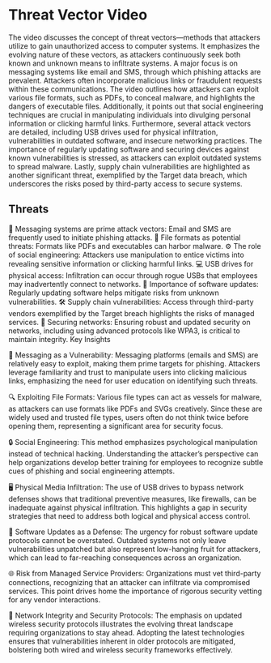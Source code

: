 # Threat Vector Video

The video discusses the concept of threat vectors—methods that attackers utilize to gain unauthorized access to computer systems. It emphasizes the evolving nature of these vectors, as attackers continuously seek both known and unknown means to infiltrate systems. A major focus is on messaging systems like email and SMS, through which phishing attacks are prevalent. Attackers often incorporate malicious links or fraudulent requests within these communications. The video outlines how attackers can exploit various file formats, such as PDFs, to conceal malware, and highlights the dangers of executable files. Additionally, it points out that social engineering techniques are crucial in manipulating individuals into divulging personal information or clicking harmful links. Furthermore, several attack vectors are detailed, including USB drives used for physical infiltration, vulnerabilities in outdated software, and insecure networking practices. The importance of regularly updating software and securing devices against known vulnerabilities is stressed, as attackers can exploit outdated systems to spread malware. Lastly, supply chain vulnerabilities are highlighted as another significant threat, exemplified by the Target data breach, which underscores the risks posed by third-party access to secure systems.

## Threats

📧 Messaging systems are prime attack vectors: Email and SMS are frequently used to initiate phishing attacks.
📂 File formats as potential threats: Formats like PDFs and executables can harbor malware.
⚙️ The role of social engineering: Attackers use manipulation to entice victims into revealing sensitive information or clicking harmful links.
💻 USB drives for physical access: Infiltration can occur through rogue USBs that employees may inadvertently connect to networks.
🔄 Importance of software updates: Regularly updating software helps mitigate risks from unknown vulnerabilities.
🛠️ Supply chain vulnerabilities: Access through third-party vendors exemplified by the Target breach highlights the risks of managed services.
🔐 Securing networks: Ensuring robust and updated security on networks, including using advanced protocols like WPA3, is critical to maintain integrity.
Key Insights

📌 Messaging as a Vulnerability: Messaging platforms (emails and SMS) are relatively easy to exploit, making them prime targets for phishing. Attackers leverage familiarity and trust to manipulate users into clicking malicious links, emphasizing the need for user education on identifying such threats.

🔍 Exploiting File Formats: Various file types can act as vessels for malware, as attackers can use formats like PDFs and SVGs creatively. Since these are widely used and trusted file types, users often do not think twice before opening them, representing a significant area for security focus.

🔒 Social Engineering: This method emphasizes psychological manipulation instead of technical hacking. Understanding the attacker’s perspective can help organizations develop better training for employees to recognize subtle cues of phishing and social engineering attempts.

🖥️ Physical Media Infiltration: The use of USB drives to bypass network defenses shows that traditional preventive measures, like firewalls, can be inadequate against physical infiltration. This highlights a gap in security strategies that need to address both logical and physical access control.

🔧 Software Updates as a Defense: The urgency for robust software update protocols cannot be overstated. Outdated systems not only leave vulnerabilities unpatched but also represent low-hanging fruit for attackers, which can lead to far-reaching consequences across an organization.

🌐 Risk from Managed Service Providers: Organizations must vet third-party connections, recognizing that an attacker can infiltrate via compromised services. This point drives home the importance of rigorous security vetting for any vendor interactions.

🔗 Network Integrity and Security Protocols: The emphasis on updated wireless security protocols illustrates the evolving threat landscape requiring organizations to stay ahead. Adopting the latest technologies ensures that vulnerabilities inherent in older protocols are mitigated, bolstering both wired and wireless security frameworks effectively.